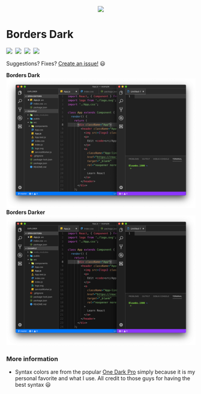 <p align="center">
    <img src="https://raw.githubusercontent.com/Bloumbs/Borders-Dark/master/icon.png"
        height="170">
</p>

# Borders Dark

<p align="left">
    <a>
        <img src="https://img.shields.io/visual-studio-marketplace/v/bloumbs.borders-dark.svg?style=flat" />&nbsp;</a>
    <a>
        <img src="https://img.shields.io/visual-studio-marketplace/d/bloumbs.borders-dark.svg?colorB=green&style=flat" />&nbsp;</a>
    <a>
        <img src="https://img.shields.io/github/last-commit/bloumbs/borders-dark.svg?colorB=magenta&style=flat" />&nbsp;</a>
    <a>
        <img src="https://img.shields.io/github/issues/bloumbs/borders-dark.svg?colorB=orange&style=flat" />&nbsp;</a>
</p>

Suggestions? Fixes? [Create an issue!](https://github.com/Bloumbs/Borders-Dark/issues) 😃

**Borders Dark**
![Screenshot1](images/borders-dark-combo.png)
**Borders Darker**
![Screenshot1](images/borders-darker-combo.png)

### More information

- Syntax colors are from the popular [One Dark Pro](https://marketplace.visualstudio.com/items?itemName=zhuangtongfa.Material-theme) simply because it is my personal favorite and what I use. All credit to those guys for having the best syntax 😃
